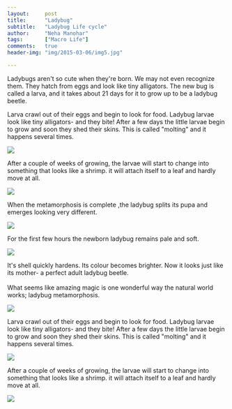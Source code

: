 ```yaml
---
layout:     post
title:      "Ladybug"
subtitle:   "Ladybug Life cycle"
author:     "Neha Manohar"
tags:       ["Macro Life"]
comments:   true
header-img: "img/2015-03-06/img5.jpg"

---
```



<p>Ladybugs aren't so cute when they're born. We may not even recognize them. They hatch from eggs and look like tiny alligators. The new bug is called a larva, and it takes about 21 days for it to grow up to be a ladybug beetle.</p>

<p>
Larva crawl out of their eggs and begin to look for food. Ladybug larvae look like tiny alligators- and they bite! After a few days the little larvae begin to grow and soon they shed their skins. This is called "molting" and it happens several times.
</p>

<img src="{{ site.baseurl }}/img/2015-03-06/img1.jpg">

<p> After a couple of weeks of growing, the larvae will start to change into something that looks like a shrimp. it will attach itself to a leaf and hardly move at all.
</p>

<img src="{{ site.baseurl }}/img/2015-03-06/img2.jpg">

<p>When the metamorphosis is complete ,the ladybug splits its pupa and emerges looking very different.
</p>

<img src="{{ site.baseurl }}/img/2015-03-06/img3.jpg">

<p>For the first few hours the newborn ladybug remains pale and soft.
</p>

<img src="{{ site.baseurl }}/img/2015-03-06/img4.jpg">

<p>
It's shell quickly hardens. Its colour becomes brighter. Now it looks just like its mother- a perfect adult ladybug beetle.
<br><br>What seems like amazing magic is one wonderful way the natural world works; ladybug metamorphosis.
</p>

<img src="{{ site.baseurl }}/img/2015-03-06/img5.jpg">

<p>
Larva crawl out of their eggs and begin to look for food. Ladybug larvae look like tiny alligators- and they bite! After a few days the little larvae begin to grow and soon they shed their skins. This is called "molting" and it happens several times.
</p>

<img src="{{ site.baseurl }}/img/2015-03-06/img6.jpg">

<p>
After a couple of weeks of growing, the larvae will start to change into something that looks like a shrimp. it will attach itself to a leaf and hardly move at all.
</p>

<img src="{{ site.baseurl }}/img/2015-03-06/img7.jpg">


